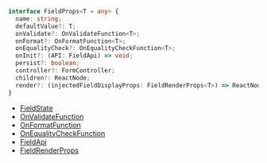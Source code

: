 ```typescript
interface FieldProps<T = any> {
  name: string;
  defaultValue?: T;
  onValidate?: OnValidateFunction<T>;
  onFormat?: OnFormatFunction<T>;
  onEqualityCheck?: OnEqualityCheckFunction<T>;
  onInit?: (API: FieldApi) => void;
  persist?: boolean;
  controller?: FormController;
  children?: ReactNode;
  render?: (injectedFieldDisplayProps: FieldRenderProps<T>) => ReactNode;
}
```

- [FieldState](./FieldState)
- [OnValidateFunction](./OnValidateFunction)
- [OnFormatFunction](./OnFormatFunction)
- [OnEqualityCheckFunction](./OnEqualityCheckFunction)
- [FieldApi](./FieldApi)
- [FieldRenderProps](./FieldRenderProps)
